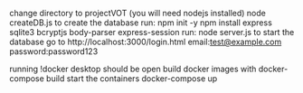change directory to projectVOT
(you will need nodejs installed)
node createDB.js to create the database
run: 
    npm init -y
    npm install express sqlite3 bcryptjs body-parser express-session
run: 
    node server.js to start the database
go to http://localhost:3000/login.html
email:test@example.com
password:password123

running
!docker desktop should be open
build docker images with
    docker-compose build
start the containers
    docker-compose up